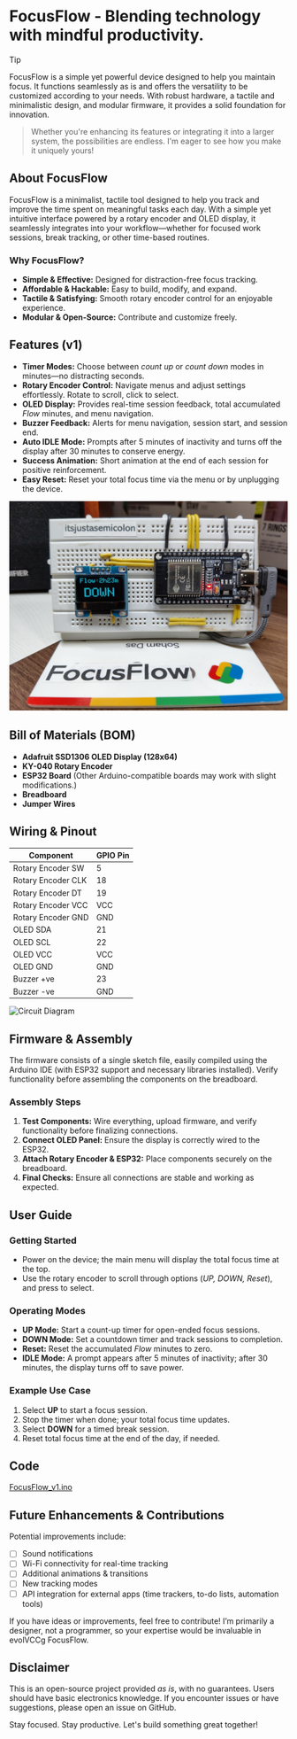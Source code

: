 # FocusFlow - Blending technology with mindful productivity.

> [!TIP]
FocusFlow is a simple yet powerful device designed to help you maintain focus. It functions seamlessly as is and offers the versatility to be customized according to your needs. With robust hardware, a tactile and minimalistic design, and modular firmware, it provides a solid foundation for innovation.
>
>Whether you're enhancing its features or integrating it into a larger system, the possibilities are endless. I'm eager to see how you make it uniquely yours!

## About FocusFlow
FocusFlow is a minimalist, tactile tool designed to help you track and improve the time spent on meaningful tasks each day. With a simple yet intuitive interface powered by a rotary encoder and OLED display, it seamlessly integrates into your workflow—whether for focused work sessions, break tracking, or other time-based routines.

### Why FocusFlow?
- **Simple & Effective:** Designed for distraction-free focus tracking.
- **Affordable & Hackable:** Easy to build, modify, and expand.
- **Tactile & Satisfying:** Smooth rotary encoder control for an enjoyable experience.
- **Modular & Open-Source:** Contribute and customize freely.

## Features (v1)
- **Timer Modes:** Choose between *count up* or *count down* modes in minutes—no distracting seconds.
- **Rotary Encoder Control:** Navigate menus and adjust settings effortlessly. Rotate to scroll, click to select.
- **OLED Display:** Provides real-time session feedback, total accumulated *Flow* minutes, and menu navigation.
- **Buzzer Feedback:** Alerts for menu navigation, session start, and session end.
- **Auto IDLE Mode:** Prompts after 5 minutes of inactivity and turns off the display after 30 minutes to conserve energy.
- **Success Animation:** Short animation at the end of each session for positive reinforcement.
- **Easy Reset:** Reset your total focus time via the menu or by unplugging the device.

![FocusFlow](https://github.com/itsjustasemicolon/focusflow/blob/main/FocusFlow_v1.jpg?raw=true)

## Bill of Materials (BOM)
- **Adafruit SSD1306 OLED Display (128x64)**
- **KY-040 Rotary Encoder**
- **ESP32 Board** (Other Arduino-compatible boards may work with slight modifications.)
- **Breadboard**
- **Jumper Wires**

## Wiring & Pinout
| Component            | GPIO Pin |
|----------------------|-----|
| Rotary Encoder SW    | 5   |
| Rotary Encoder CLK   | 18  |
| Rotary Encoder DT    | 19  |
| Rotary Encoder VCC   | VCC |
| Rotary Encoder GND   | GND |
| OLED SDA             | 21  |
| OLED SCL             | 22  |
| OLED VCC             | VCC |
| OLED GND             | GND |
| Buzzer +ve           | 23  |
| Buzzer -ve           | GND  |

![Circuit Diagram](https://github.com/itsjustasemicolon/focusflow/blob/main/circuitDiagram.jpg?raw=true)

## Firmware & Assembly
The firmware consists of a single sketch file, easily compiled using the Arduino IDE (with ESP32 support and necessary libraries installed). Verify functionality before assembling the components on the breadboard.

### Assembly Steps
1. **Test Components:** Wire everything, upload firmware, and verify functionality before finalizing connections.
2. **Connect OLED Panel:** Ensure the display is correctly wired to the ESP32.
3. **Attach Rotary Encoder & ESP32:** Place components securely on the breadboard.
4. **Final Checks:** Ensure all connections are stable and working as expected.

## User Guide
### Getting Started
- Power on the device; the main menu will display the total focus time at the top.
- Use the rotary encoder to scroll through options (*UP, DOWN, Reset*), and press to select.

### Operating Modes
- **UP Mode:** Start a count-up timer for open-ended focus sessions.
- **DOWN Mode:** Set a countdown timer and track sessions to completion.
- **Reset:** Reset the accumulated *Flow* minutes to zero.
- **IDLE Mode:** A prompt appears after 5 minutes of inactivity; after 30 minutes, the display turns off to save power.

### Example Use Case
1. Select **UP** to start a focus session.
2. Stop the timer when done; your total focus time updates.
3. Select **DOWN** for a timed break session.
4. Reset total focus time at the end of the day, if needed.

## Code
 [FocusFlow_v1.ino](https://github.com/itsjustasemicolon/FocusFlow/blob/main/FocusFlow_v1.ino)

## Future Enhancements & Contributions
Potential improvements include:
- [ ] Sound notifications
- [ ] Wi-Fi connectivity for real-time tracking
- [ ] Additional animations & transitions
- [ ] New tracking modes
- [ ] API integration for external apps (time trackers, to-do lists, automation tools)

If you have ideas or improvements, feel free to contribute! I’m primarily a designer, not a programmer, so your expertise would be invaluable in evolVCCg FocusFlow.

## Disclaimer
This is an open-source project provided *as is*, with no guarantees. Users should have basic electronics knowledge. If you encounter issues or have suggestions, please open an issue on GitHub.

Stay focused. Stay productive. Let's build something great together!

